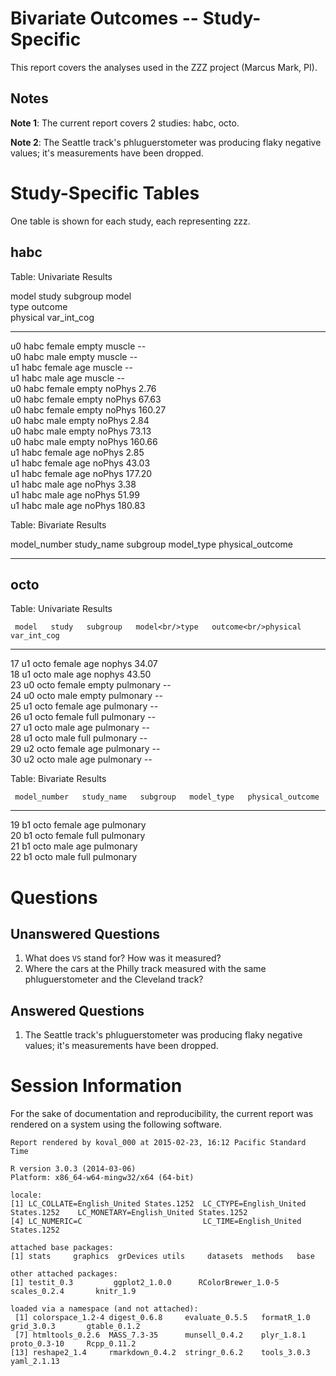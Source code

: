 # Bivariate Outcomes -- Study-Specific


This report covers the analyses used in the ZZZ project (Marcus Mark, PI).

<!--  Set the working directory to the repository's base directory; this assumes the report is nested inside of two directories.-->


<!-- Set the report-wide options, and point to the external code file. -->


<!-- Load the sources.  Suppress the output when loading sources. --> 


<!-- Load 'sourced' R files.  Suppress the output when loading packages. --> 


<!-- Load any Global functions and variables declared in the R file.  Suppress the output. --> 


<!-- Declare any global functions specific to a Rmd output.  Suppress the output. --> 


<!-- Load the datasets.   -->


<!-- Tweak the datasets.   -->


<!-- Calculate the forest results (but don't plot yet).   -->


## Notes

**Note 1**: The current report covers 2 studies: habc, octo.

**Note 2**: The Seattle track's phluguerstometer was producing flaky negative values; it's measurements have been dropped.

# Study-Specific Tables
One table is shown for each study, each representing zzz.

## habc


Table: Univariate Results

model   study   subgroup   model<br/>type   outcome<br/>physical   var_int_cog 
------  ------  ---------  ---------------  ---------------------  ------------
u0      habc    female     empty            muscle                 --          
u0      habc    male       empty            muscle                 --          
u1      habc    female     age              muscle                 --          
u1      habc    male       age              muscle                 --          
u0      habc    female     empty            noPhys                 2.76        
u0      habc    female     empty            noPhys                 67.63       
u0      habc    female     empty            noPhys                 160.27      
u0      habc    male       empty            noPhys                 2.84        
u0      habc    male       empty            noPhys                 73.13       
u0      habc    male       empty            noPhys                 160.66      
u1      habc    female     age              noPhys                 2.85        
u1      habc    female     age              noPhys                 43.03       
u1      habc    female     age              noPhys                 177.20      
u1      habc    male       age              noPhys                 3.38        
u1      habc    male       age              noPhys                 51.99       
u1      habc    male       age              noPhys                 180.83      



Table: Bivariate Results

model_number   study_name   subgroup   model_type   physical_outcome 
-------------  -----------  ---------  -----------  -----------------

## octo


Table: Univariate Results

     model   study   subgroup   model<br/>type   outcome<br/>physical   var_int_cog 
---  ------  ------  ---------  ---------------  ---------------------  ------------
17   u1      octo    female     age              nophys                 34.07       
18   u1      octo    male       age              nophys                 43.50       
23   u0      octo    female     empty            pulmonary              --          
24   u0      octo    male       empty            pulmonary              --          
25   u1      octo    female     age              pulmonary              --          
26   u1      octo    female     full             pulmonary              --          
27   u1      octo    male       age              pulmonary              --          
28   u1      octo    male       full             pulmonary              --          
29   u2      octo    female     age              pulmonary              --          
30   u2      octo    male       age              pulmonary              --          



Table: Bivariate Results

     model_number   study_name   subgroup   model_type   physical_outcome 
---  -------------  -----------  ---------  -----------  -----------------
19   b1             octo         female     age          pulmonary        
20   b1             octo         female     full         pulmonary        
21   b1             octo         male       age          pulmonary        
22   b1             octo         male       full         pulmonary        


# Questions
## Unanswered Questions
 1. What does `VS` stand for?  How was it measured?
 1. Where the cars at the Philly track measured with the same phluguerstometer and the Cleveland track?
 
## Answered Questions
 1. The Seattle track's phluguerstometer was producing flaky negative values; it's measurements have been dropped.

# Session Information
For the sake of documentation and reproducibility, the current report was rendered on a system using the following software.


```
Report rendered by koval_000 at 2015-02-23, 16:12 Pacific Standard Time
```

```
R version 3.0.3 (2014-03-06)
Platform: x86_64-w64-mingw32/x64 (64-bit)

locale:
[1] LC_COLLATE=English_United States.1252  LC_CTYPE=English_United States.1252    LC_MONETARY=English_United States.1252
[4] LC_NUMERIC=C                           LC_TIME=English_United States.1252    

attached base packages:
[1] stats     graphics  grDevices utils     datasets  methods   base     

other attached packages:
[1] testit_0.3         ggplot2_1.0.0      RColorBrewer_1.0-5 scales_0.2.4       knitr_1.9         

loaded via a namespace (and not attached):
 [1] colorspace_1.2-4 digest_0.6.8     evaluate_0.5.5   formatR_1.0      grid_3.0.3       gtable_0.1.2    
 [7] htmltools_0.2.6  MASS_7.3-35      munsell_0.4.2    plyr_1.8.1       proto_0.3-10     Rcpp_0.11.2     
[13] reshape2_1.4     rmarkdown_0.4.2  stringr_0.6.2    tools_3.0.3      yaml_2.1.13     
```
